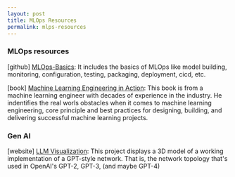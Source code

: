 ```yaml
---
layout: post
title: MLOps Resources
permalink: mlps-resources
---
```

### MLOps resources

[github] [MLOps-Basics](https://github.com/graviraja/MLOps-Basics): It includes the basics of MLOps like model building, monitoring, configuration, testing, packaging, deployment, cicd, etc.

[book] [Machine Learning Engineering in Action](https://www.amazon.com/Machine-Learning-Engineering-Action-Wilson/dp/1617298719/ref=sr_1_1?crid=3SKUQICI0WYM7&dib=eyJ2IjoiMSJ9.jkClncXyWj6mHQlmY0EfUKw3YgOZgUamqmEnvu-jyLVP2gWY85sTH1Xxj1-WK1b5ZM2hlWjlqBXoAJl-r0oSn4EKkLjJg5winA8kUFYsrj4ireCGyN0RbV0MuHx9OEiZ1BYNfSZDNbmBixkpSvgHNL_l1GKhMJCpBVIu5m6kpehiao5Xt0qXc6DzpBnKo25hbVImhqhlT6GaXG-a_qtoDUGz72tgTZ5RlYxQrE1Y59c.PHJAneIALrNSEfr05jP1PdMYjGAhsNUISj42T4bwjVQ&dib_tag=se&keywords=machine+learning+engineering+in+action&qid=1719356379&sprefix=machine+learning+engineering+%2Caps%2C129&sr=8-1): This book is from a machine learning engineer with decades of experience in the industry. He indentifies the real worls obstacles when it comes to machine learning engineering, core principle and best practices for designing, building, and delivering successful machine learning projects.


### Gen AI

[website] [LLM Visualization](https://bbycroft.net/llm): This project displays a 3D model of a working implementation of a GPT-style network. That is, the network topology that's used in OpenAI's GPT-2, GPT-3, (and maybe GPT-4)
